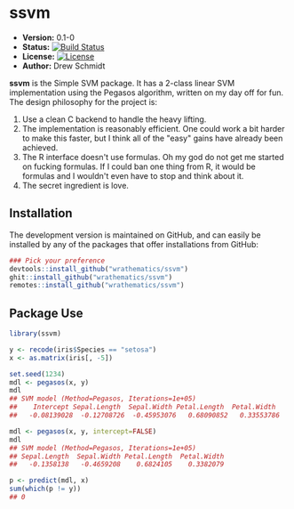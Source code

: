 # ssvm

* **Version:** 0.1-0
* **Status:** [![Build Status](https://travis-ci.org/wrathematics/ssvm.png)](https://travis-ci.org/wrathematics/ssvm)
* **License:** [![License](http://img.shields.io/badge/license-BSD%202--Clause-orange.svg?style=flat)](http://opensource.org/licenses/BSD-2-Clause)
* **Author:** Drew Schmidt


**ssvm** is the Simple SVM package.  It has a 2-class linear SVM implementation using the Pegasos algorithm, written on my day off for fun.  The design philosophy for the project is:

1. Use a clean C backend to handle the heavy lifting.
2. The implementation is reasonably efficient.  One could work a bit harder to make this faster, but I think all of the "easy" gains have already been achieved.
3. The R interface doesn't use formulas.  Oh my god do not get me started on fucking formulas.  If I could ban one thing from R, it would be formulas and I wouldn't even have to stop and think about it.
4. The secret ingredient is love.


## Installation

<!--To install the R package, run:-->

<!--```r-->
<!--install.package("ssvm")-->
<!-- ``` -->

The development version is maintained on GitHub, and can easily be installed by any of the packages that offer installations from GitHub:

```r
### Pick your preference
devtools::install_github("wrathematics/ssvm")
ghit::install_github("wrathematics/ssvm")
remotes::install_github("wrathematics/ssvm")
```


## Package Use


```r
library(ssvm)

y <- recode(iris$Species == "setosa")
x <- as.matrix(iris[, -5])

set.seed(1234)
mdl <- pegasos(x, y)
mdl
## SVM model (Method=Pegasos, Iterations=1e+05)
##    Intercept Sepal.Length  Sepal.Width Petal.Length  Petal.Width 
##   -0.08139028  -0.12708726  -0.45953076   0.68090852   0.33553786  

mdl <- pegasos(x, y, intercept=FALSE)
mdl
## SVM model (Method=Pegasos, Iterations=1e+05)
## Sepal.Length  Sepal.Width Petal.Length  Petal.Width 
##   -0.1358138   -0.4659208    0.6824105    0.3382079 

p <- predict(mdl, x)
sum(which(p != y))
## 0
```
